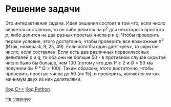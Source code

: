 <h1> Решение задачи </h1>

Это интерактивная задача. 
Идея решения состоит в том что, если число является составным, то он либо делится на $p^2$ для некоторого простого $p$, либо делится на два разных простых числа $p$ и $q$. Чтобы проверить первое условие, этого достаточно, чтобы проверить все возможные $p^2$ (Итак, номера 4, 9, 25, 49). Если хотя бы один дает «yes», то скрытое число, если составлен. Если есть два различных первоклассных делителей $p$ и $q$, то оба они не больше 50 - в противном случае скрытое число было бы больше, чем 100 (потому что для $P \geq 2$ и $Q > 50$ мы получили бы $P * Q > 100$). Таким образом, этого достаточно, чтобы проверить простые числа до 50 (их 15), и проверить, являются ли как минимум двух из них делителями.

[Код С++](Solution_I.cpp)
[Код Python](Solution_I.py)

[На главную](README.md)